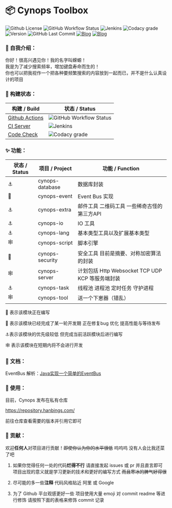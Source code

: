 # 📦 Cynops Toolbox



![Github License](https://img.shields.io/github/license/hanbings/cynops?style=for-the-badge) ![GitHub Workflow Status](https://img.shields.io/github/workflow/status/hanbings/cynops/main?style=for-the-badge) ![Jenkins](https://img.shields.io/jenkins/build?jobUrl=https%3A%2F%2Fci.hanbings.io%2Fjob%2FCynops%2F&label=build&style=for-the-badge) ![Codacy grade](https://img.shields.io/codacy/grade/acf95e2e5fb54a748606e8db08b169f7?style=for-the-badge) ![Version](https://img.shields.io/badge/version-java11-orange?style=for-the-badge) ![GitHub Last Commit](https://img.shields.io/github/last-commit/hanbings/cynops?style=for-the-badge) [![Blog](https://img.shields.io/badge/website-cynops-lightgrey.svg?style=for-the-badge)](https://cynops.tech) [![Blog](https://img.shields.io/badge/blog-@hanbings-blue.svg?style=for-the-badge)](https://blog.hanbings.io)



### 🍔 自我介绍：

你好！很高兴遇见你！我的名字叫蝾螈！<br />
我是为了减少搜索频率，增加键盘寿命而生的！<br />
你也可以把我视作一个把各种要频繁搜索的内容放到一起而已，并不是什么认真设计的项目



### 👷 构建状态：

| 构建 / Build                                                 | 状态 / Status                                                |
| ------------------------------------------------------------ | ------------------------------------------------------------ |
| [Github Actions](https://github.com/Hanbings/Cynops/actions) | ![GitHub Workflow Status](https://img.shields.io/github/workflow/status/hanbings/cynops/main?style=flat-square) |
| [CI Server](https://ci.hanbings.io/blue/organizations/jenkins/Cynops/activity) | ![Jenkins](https://img.shields.io/jenkins/build?jobUrl=https%3A%2F%2Fci.hanbings.io%2Fjob%2FCynops%2F&label=build&style=flat-square) |
| [Code Check](https://www.codacy.com/)                        | ![Codacy grade](https://img.shields.io/codacy/grade/acf95e2e5fb54a748606e8db08b169f7?style=flat-square) |



### ✨ 功能：

| 状态 / Status | 项目 / Project  | 功能 / Function                                  |
| ------------- | --------------- | ------------------------------------------------ |
| ⚓️             | cynops-database | 数据库封装                                       |
| 🍻             | cynops-event    | Event Bus 实现                                   |
| ⚓️             | cynops-extra    | 邮件工具 二维码工具 一些稀奇古怪的第三方API      |
| ⚓️             | cynops-io       | IO 工具                                          |
| ⚓️             | cynops-lang     | 基本类型工具以及扩展基本类型                     |
| 🕸             | cynops-script   | 脚本引擎                                         |
| 🚧             | cynops-security | 安全工具 目前是摘要、对称加密算法的封装          |
| 🕸             | cynops-server   | 计划包括 Http Websocket TCP UDP KCP 等服务端封装 |
| ⚓️             | cynops-task     | 线程池 进程池 定时任务 守护进程                  |
| 🕸             | cynops-tool     | 送一个下崽器（错乱）                             |

🚧 表示该模块正在编写  <br />

🍻 表示该模块已经完成了某一轮开发期 正在修复bug 优化 提高性能与等待发布<br />

⚓️表示该模块的优先级较低 但完成当前活跃模块后进行编写<br />

🕸 表示该模块在短期内将不会进行开发



### 📝 文档：

EventBus 解析：[Java实现一个简单的EventBus](https://blog.hanbings.io/2021/08/27/Java%E5%AE%9E%E7%8E%B0%E4%B8%80%E4%B8%AA%E7%AE%80%E5%8D%95%E7%9A%84EventBus/)



### 🍺 使用：

目前，Cynops 发布在私有仓库<br />

https://repository.hanbings.com/<br />

前往仓库查看需要的版本并引用它即可



### 🎉 贡献：

欢迎**任何人**对项目进行贡献！~~即使你认为你的水平很低~~ 呜呜呜 没有人会比我还菜了吧

1. 如果你觉得任何一处的代码**烂得不行** 请直接发起 issues 或 pr 并且直言即可 项目出现的意义就是学习更新的技术和更好的编写方式 ~~而且寒冰的脾气好得很~~

2. 尽可能的多一些**注释** 代码风格贴近 阿里 或 Google
3. 为了 Github 平台观感更好一些 项目使用大量 emoji 对 commit readme 等进行修饰 请按照下面的表格来修饰 commit 记录

